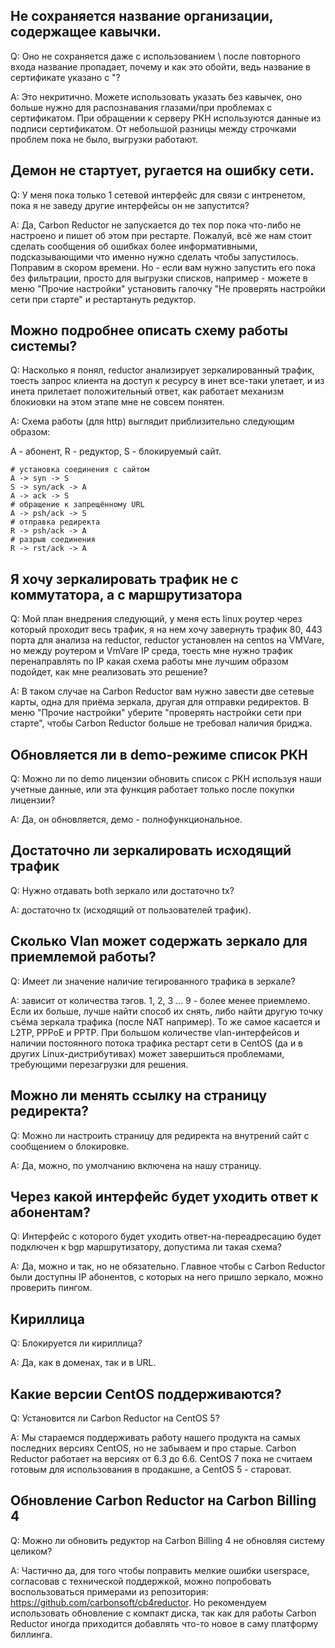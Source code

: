 ## Не сохраняется название организации, содержащее кавычки.

Q: Оно не сохраняется даже с использованием \ после повторного входа название пропадает, почему и как это обойти, ведь название в сертификате указано с "?  

A: Это некритично. Можете использовать указать без кавычек, оно больше нужно для распознавания глазами/при проблемах с сертификатом.  При обращении к серверу РКН используются данные из подписи сертификатом. От небольшой разницы между строчками проблем пока не было, выгрузки работают.
 
## Демон не стартует, ругается на ошибку сети.

Q: У меня пока только 1 сетевой интерфейс для связи с интренетом, пока я не заведу другие интерфейсы он не запустится?

A: Да, Carbon Reductor не запускается до тех пор пока что-либо не настроено и пишет об этом при рестарте. Пожалуй, всё же нам стоит сделать сообщения об ошибках более информативными, подсказывающими что именно нужно сделать чтобы запустилось. Поправим в скором времени. Но - если вам нужно запустить его пока без фильтрации, просто для выгрузки списков, например - можете в меню "Прочие настройки" установить галочку "Не проверять настройки сети при старте" и рестартануть редуктор.

## Можно подробнее описать схему работы системы?

Q: Насколько я понял, reductor анализирует зеркалированный трафик, тоесть запрос клиента на доступ к ресурсу в инет все-таки улетает, и из инета прилетает положительный ответ, как работает механизм блокиовки на этом этапе мне не совсем понятен. 

A: Схема работы (для http) выглядит приблизительно следующим образом:

A - абонент, R - редуктор, S - блокируемый сайт.

    # установка соединения с сайтом
    A -> syn -> S
    S -> syn/ack -> A
    A -> ack -> S
    # обращение к запрещённому URL
    A -> psh/ack -> S
    # отправка редиректа
    R -> psh/ack -> A
    # разрыв соединения
    R -> rst/ack -> A

## Я хочу зеркалировать трафик не с коммутатора, а с маршрутизатора

Q: Мой план внедрения следующий, у меня есть linux роутер через который проходит весь трафик, я на нем хочу завернуть трафик 80, 443 порта для анализа на reductor, reductor установлен на centos на VMVare, но между роутером и VmVare IP среда, тоесть мне нужно трафик перенаправлять по IP какая схема работы мне лучшим образом подойдет, как мне реализовать это решение?

A: В таком случае на Carbon Reductor вам нужно завести две сетевые карты, одна для приёма зеркала, другая для отправки редиректов. В меню "Прочие настройки" уберите "проверять настройки сети при старте", чтобы Carbon Reductor больше не требовал наличия бриджа.

## Обновляется ли в demo-режиме список РКН

Q: Можно ли по demo лицензии обновить список с РКН используя наши учетные данные, или эта функция работает только после покупки лицензии?

A: Да, он обновляется, демо - полнофункциональное.

## Достаточно ли зеркалировать исходящий трафик

Q:  Нужно отдавать both зеркало или достаточно tx?

A: достаточно tx (исходящий от пользователей трафик).

## Сколько Vlan может содержать зеркало для приемлемой работы?

Q: Имеет ли значение наличие тегированного трафика в зеркале?

A: зависит от количества тэгов. 1, 2, 3 ... 9 - более менее приемлемо. Если их больше, лучше найти способ их снять, либо найти другую точку съёма зеркала трафика (после NAT например). То же самое касается и L2TP, PPPoE и PPTP. При большом количестве vlan-интерфейсов и наличии постоянного потока трафика рестарт сети в CentOS (да и в других Linux-дистрибутивах) может завершиться проблемами, требующими перезагрузки для решения.

## Можно ли менять ссылку на страницу редиректа?

Q: Можно ли настроить страницу для редиректа на внутрений сайт с сообщением о блокировке.

A: Да, можно, по умолчанию включена на нашу страницу.

## Через какой интерфейс будет уходить ответ к абонентам?

Q:  Интерфейс с которого будет уходить ответ-на-переадресацию будет подключен к bgp маршрутизатору, допустима ли такая схема? 

A: Да, можно и так, но не обязательно. Главное чтобы с Carbon Reductor были доступны IP абонентов, с которых на него пришло зеркало, можно проверить пингом.

## Кириллица
Q: Блокируется ли кириллица?

A: Да, как в доменах, так и в URL.

## Какие версии CentOS поддерживаются?

Q: Установится ли Carbon Reductor на CentOS 5?

A: Мы стараемся поддерживать работу нашего продукта на самых последних версиях CentOS, но не забываем и про старые. Carbon Reductor работает на версиях от 6.3 до 6.6. CentOS 7 пока не считаем готовым для использования в продакшне, а CentOS 5 - староват.

## Обновление Carbon Reductor на Carbon Billing 4

Q: Можно ли обновить редуктор на Carbon Billing 4 не обновляя систему целиком?

A: Частично да, для того чтобы поправить мелкие ошибки userspace, согласовав с технической поддержкой, можно попробовать воспользоваться примерами из репозитория: https://github.com/carbonsoft/cb4reductor. Но рекомендуем использовать обновление с компакт диска, так как для работы Carbon Reductor иногда приходится добавлять что-то новое в саму платформу биллинга.
